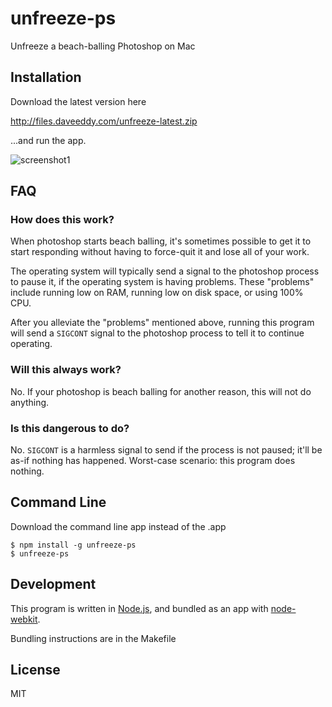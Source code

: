 unfreeze-ps
===========

Unfreeze a beach-balling Photoshop on Mac

Installation
------------

Download the latest version here

http://files.daveeddy.com/unfreeze-latest.zip

...and run the app.

![screenshot1](http://www.daveeddy.com/static/media/github/unfreeze-ps.png)

FAQ
---

### How does this work?

When photoshop starts beach balling, it's sometimes possible to get it to start
responding without having to force-quit it and lose all of your work.

The operating system will typically send a signal to the photoshop process to
pause it, if the operating system is having problems.  These "problems" include
running low on RAM, running low on disk space, or using 100% CPU.

After you alleviate the "problems" mentioned above, running this program will send
a `SIGCONT` signal to the photoshop process to tell it to continue operating.

### Will this always work?

No.  If your photoshop is beach balling for another reason, this will not do anything.

### Is this dangerous to do?

No.  `SIGCONT` is a harmless signal to send if the process is not paused; it'll be as-if
nothing has happened.  Worst-case scenario: this program does nothing.

Command Line
------------

Download the command line app instead of the .app

    $ npm install -g unfreeze-ps
    $ unfreeze-ps

Development
-----------

This program is written in [Node.js](http://nodejs.org), and bundled as an app with
[node-webkit](https://github.com/rogerwang/node-webkit).

Bundling instructions are in the Makefile

License
-------

MIT
